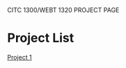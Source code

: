  CITC 1300/WEBT 1320 PROJECT PAGE

 <h1> Project List</h1>

 <a href = "Project1/index.html" target = "_blank">Project 1 </a>